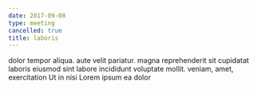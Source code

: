 ```yaml
---
date: 2017-09-08
type: meeting
cancelled: true
title: laboris
---
```

dolor tempor aliqua. aute velit pariatur. magna reprehenderit sit cupidatat laboris eiusmod sint labore incididunt voluptate mollit. veniam, amet, exercitation Ut in nisi Lorem ipsum ea dolor
